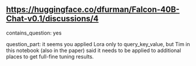 ## https://huggingface.co/dfurman/Falcon-40B-Chat-v0.1/discussions/4

contains_question: yes

question_part: it seems you applied Lora only to query_key_value, but Tim in this notebook (also in the paper) said it needs to be applied to additional places to get full-fine tuning results.